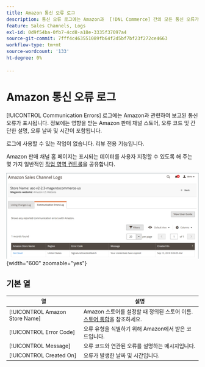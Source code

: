 ```yaml
---
title: Amazon 통신 오류 로그
description: 통신 오류 로그에는 Amazon과  [!DNL Commerce] 간의 모든 통신 오류가 표시됩니다.
feature: Sales Channels, Logs
exl-id: 0d9f54ba-0fb7-4cd8-a18e-3335f37097a4
source-git-commit: 7fff4c463551089fb64f2d5bf7bf23f272ce4663
workflow-type: tm+mt
source-wordcount: '133'
ht-degree: 0%

---
```


# Amazon 통신 오류 로그

[!UICONTROL Communication Errors] 로그에는 Amazon과 관련하여 보고된 통신 오류가 표시됩니다. 정보에는 영향을 받는 Amazon 판매 채널 스토어, 오류 코드 및 간단한 설명, 오류 날짜 및 시간이 포함됩니다.

로그에 사용할 수 있는 작업이 없습니다. 리뷰 전용 기능입니다.

Amazon 판매 채널 홈 페이지는 표시되는 데이터를 사용자 지정할 수 있도록 해 주는 몇 가지 일반적인 [작업 영역 컨트롤](./workspace-controls.md)을 공유합니다.

![통신 오류 로그](assets/amazon-comm-errors-log.png){width="600" zoomable="yes"}

## 기본 열

| 열 | 설명 |
|--------------------------------|-----------------------------------------------------------------------------------------------------------------------|
| [!UICONTROL Amazon Store Name] | Amazon 스토어를 설정할 때 정의된 스토어 이름. [스토어 통합](./store-integration.md)을 참조하세요. |
| [!UICONTROL Error Code] | 오류 유형을 식별하기 위해 Amazon에서 받은 코드입니다. |
| [!UICONTROL Message] | 오류 코드와 연관된 오류를 설명하는 메시지입니다. |
| [!UICONTROL Created On] | 오류가 발생한 날짜 및 시간입니다. |
